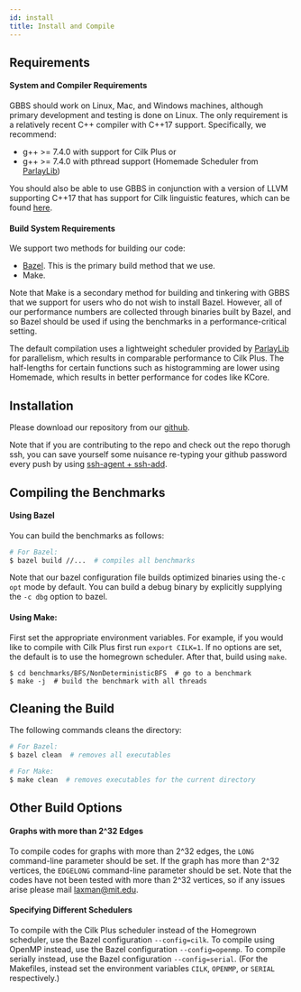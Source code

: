 ```yaml
---
id: install
title: Install and Compile
---
```


## Requirements
#### System and Compiler Requirements
GBBS should work on Linux, Mac, and Windows machines, although primary
development and testing is done on Linux. The only requirement is a
relatively recent C++ compiler with C++17 support. Specifically, we
recommend:
* g++ >= 7.4.0 with support for Cilk Plus or
* g++ >= 7.4.0 with pthread support (Homemade Scheduler from
[ParlayLib](https://github.com/cmuparlay/parlaylib))

You should also be able to use GBBS in conjunction with a version of
LLVM supporting C++17 that has support for Cilk linguistic features,
which can be found [here](http://cilk.mit.edu/).

#### Build System Requirements
We support two methods for building our code:
* [Bazel](https://docs.bazel.build/versions/master/install.html). This is the primary build method that we use.
* Make.

Note that Make is a secondary method for building and tinkering with
GBBS that we support for users who do not wish to install Bazel.
However, all of our performance numbers are collected through binaries
built by Bazel, and so Bazel should be used if using the benchmarks in
a performance-critical setting.

The default compilation uses a lightweight scheduler provided by
[ParlayLib](https://github.com/cmuparlay/parlaylib) for parallelism,
which results in comparable performance to Cilk Plus. The half-lengths
for certain functions such as histogramming are lower using Homemade,
which results in better performance for codes like KCore.


## Installation
Please download our repository from our
[github](https://www.github.com/ldhulipala/gbbs).

Note that if you are contributing to the repo and check out the repo
thorugh ssh, you can save yourself some nuisance re-typing your github
password every push by using
[ssh-agent + ssh-add](https://kb.iu.edu/d/aeww).

## Compiling the Benchmarks

#### Using Bazel
You can build the benchmarks as follows:
```sh
# For Bazel:
$ bazel build //...  # compiles all benchmarks
```

Note that our bazel configuration file builds optimized binaries using
the`-c opt` mode by default. You can build a debug binary by
explicitly supplying the `-c dbg` option to bazel.

#### Using Make:
First set the appropriate environment variables. For example, if you
would like to compile with Cilk Plus first run `export CILK=1`. If no
options are set, the default is to use the homegrown scheduler.
After that, build using `make`.
```
$ cd benchmarks/BFS/NonDeterministicBFS  # go to a benchmark
$ make -j  # build the benchmark with all threads
```

## Cleaning the Build
The following commands cleans the directory:
```sh
# For Bazel:
$ bazel clean  # removes all executables

# For Make:
$ make clean  # removes executables for the current directory
```

## Other Build Options

#### Graphs with more than 2^32 Edges
To compile codes for graphs with more than 2^32 edges, the `LONG` command-line
parameter should be set. If the graph has more than 2^32 vertices, the
`EDGELONG` command-line parameter should be set. Note that the codes have not
been tested with more than 2^32 vertices, so if any issues arise
please mail [laxman@mit.edu](mailto:laxman@mit.edu).

#### Specifying Different Schedulers
To compile with the Cilk Plus scheduler instead of the Homegrown scheduler, use
the Bazel configuration `--config=cilk`. To compile using OpenMP instead, use
the Bazel configuration `--config=openmp`. To compile serially instead, use the
Bazel configuration `--config=serial`. (For the Makefiles, instead set the
environment variables `CILK`, `OPENMP`, or `SERIAL` respectively.)


